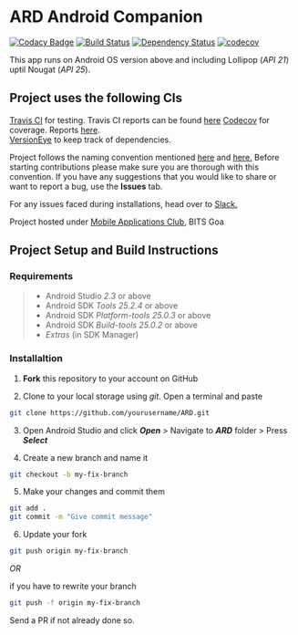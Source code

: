 # ARD Android Companion
[![Codacy Badge](https://api.codacy.com/project/badge/Grade/1fc788215a9b42b3bb6354ae0a1ac7ce)](https://www.codacy.com/app/kukreja-vikramaditya/ARD?utm_source=github.com&utm_medium=referral&utm_content=MobileApplicationsClub/ARD&utm_campaign=badger)
[![Build Status](https://api.travis-ci.com/MobileApplicationsClub/ARD.svg?token=PosPSPTbkNM2WxfmyvGE&branch=master)](https://travis-ci.com/MobileApplicationsClub/ARD)
[![Dependency Status](https://www.versioneye.com/user/projects/591dce87db88830056d0632e/badge.svg?style=flat-square)](https://www.versioneye.com/user/projects/591dce87db88830056d0632e)
[![codecov](https://codecov.io/gh/MobileApplicationsClub/ARD/branch/master/graph/badge.svg?token=aoOIeczRVC)](https://codecov.io/gh/MobileApplicationsClub/ARD)

This app runs on Android OS version above and including Lollipop (*API 21*) uptil Nougat (*API 25*).

## Project uses the following CIs
[Travis CI](https://www.travis-ci.com) for testing. Travis CI reports can be found [here](https://travis-ci.com/MobileApplicationsClub/ARD)
[Codecov](https://codecov.io/gh) for coverage. Reports [here](https://codecov.io/gh/MobileApplicationsClub/ARD).<br>
[VersionEye](https://www.versioneye.com/user/projects/58ee25749f10f8002b3777cd?child=summary)  to keep track of dependencies.


 Project follows the naming convention mentioned [here](http://jeroenmols.com/blog/2016/03/07/resourcenaming/) and [here.](https://github.com/ribot/android-guidelines/blob/master/project_and_code_guidelines.md) Before starting contributions please make sure you are thorough with this convention. If you have any suggestions that you would like to share or want to report a bug, use the **Issues** tab.

For any issues faced during installations, head over to [Slack.](https://macbitsgoa.slack.com)

Project hosted under [Mobile Applications Club](https://github.com/MobileApplicationsClub), BITS Goa

## Project Setup and Build Instructions

### Requirements

> - Android Studio *2.3* or above
> - Android SDK *Tools 25.2.4* or above
> - Android SDK *Platform-tools 25.0.3* or above
> - Android SDK *Build-tools 25.0.2* or above
> - *Extras* (in SDK Manager)

### Installaltion

1. **Fork** this repository to your account on GitHub
 
2. Clone to your local storage using *git*. Open a terminal and paste

```bash
git clone https://github.com/yourusername/ARD.git
```

3. Open Android Studio and click ***Open*** > Navigate to ***ARD***  folder > Press ***Select***

4. Create a new branch and name it 

```bash
git checkout -b my-fix-branch
```

5. Make your changes and commit them
```bash
git add .
git commit -m "Give commit message"
```

6. Update your fork

```bash
git push origin my-fix-branch
```
_OR_

if you have to rewrite your branch

```bash
git push -f origin my-fix-branch
```

Send a PR if not already done so.


